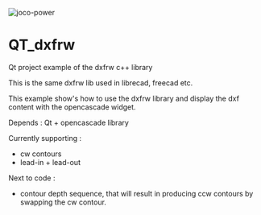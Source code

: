 
![joco-power](https://user-images.githubusercontent.com/44880102/125472029-9a0c78d1-e100-40b5-8e37-89e1f020f809.jpg)

# QT_dxfrw
Qt project example of the dxfrw c++ library

This is the same dxfrw lib used in librecad, freecad etc.

This example show's how to use the dxfrw library and display the dxf content with the opencascade widget.

Depends : Qt + opencascade library

Currently supporting :
- cw contours
- lead-in + lead-out

Next to code :
- contour depth sequence, that will result in producing ccw contours by swapping the cw contour.
